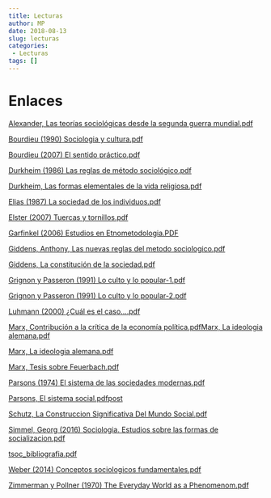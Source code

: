 ```yaml
---
title: Lecturas
author: MP
date: 2018-08-13
slug: lecturas
categories:
 - Lecturas
tags: []
---
```


# Enlaces

[Alexander, Las teorías sociológicas desde la segunda guerra mundial.pdf](/Alexander,%20Las%20teorías%20sociológicas%20desde%20la%20segunda%20guerra%20mundial.pdf)

[Bourdieu (1990) Sociologia y cultura.pdf](/Bourdieu%20(1990)%20Sociologia%20y%20cultura.pdf)

[Bourdieu (2007) El sentido práctico.pdf](/Bourdieu%20(2007)%20El%20sentido%20práctico.pd)

[Durkheim (1986) Las reglas de método sociológico.pdf](/Durkheim%20(1986)%20Las%20reglas%20de%20método%20sociológico.pdf)

[Durkheim, Las formas elementales de la vida religiosa.pdf](/Durkheim,%20Las%20formas%20elementales%20de%20la%20vida%20religiosa.pdf)

[Elias (1987) La sociedad de los individuos.pdf](/Elias%20(1987)%20La%20sociedad%20de%20los%20individuos.pdf)

[Elster (2007) Tuercas y tornillos.pdf](/Elster%20(2007)%20Tuercas%20y%20tornillos.pdf)

[Garfinkel (2006) Estudios en Etnometodologia.PDF](/Garfinkel%20(2006)%20Estudios%20en%20Etnometodologia.PDF)

[Giddens, Anthony, Las nuevas reglas del metodo sociologico.pdf](/Giddens,%20Anthony,%20Las%20nuevas%20reglas%20del%20metodo%20sociologico.pdf)

[Giddens, La constitución de la sociedad.pdf](/Giddens,%20La%20constitución%20de%20la%20sociedad.pdf)

[Grignon y Passeron (1991) Lo culto y lo popular-1.pdf](/Grignon%20y%20Passeron%20(1991)%20Lo%20culto%20y%20lo%20popular-1.pdf)

[Grignon y Passeron (1991) Lo culto y lo popular-2.pdf](/Grignon%20y%20Passeron%20(1991)%20Lo%20culto%20y%20lo%20popular-2.pdf)

[Luhmann (2000) ¿Cuál es el caso....pdf](/Luhmann%20(2000)%20¿Cuál%20es%20el%20caso....pdf)

[Marx, Contribución a la crítica de la economía política.pdfMarx, La ideologia alemana.pdf](/Marx,%20Contribución%20a%20la%20crítica%20de%20la%20economía%20política.pdf)

[Marx, La ideologia alemana.pdf](/Marx,%20La%20ideologia%20alemana.pdf)

[Marx, Tesis sobre Feuerbach.pdf](/Marx,%20Tesis%20sobre%20Feuerbach.pdf)

[Parsons (1974) El sistema de las sociedades modernas.pdf](/Parsons%20(1974)%20El%20sistema%20de%20las%20sociedades%20modernas.pdf)

[Parsons, El sistema social.pdfpost](/Parsons,%20El%20sistema%20social.pdf)

[Schutz, La Construccion Significativa Del Mundo Social.pdf](/Schutz,%20La%20Construccion%20Significativa%20Del%20Mundo%20Social.pdf)

[Simmel, Georg (2016) Sociologia. Estudios sobre las formas de socializacion.pdf](/Simmel,%20Georg%20(2016)%20Sociologia.%20Estudios%20sobre%20las%20formas%20de%20socializacion.pdf)

[tsoc_bibliografia.pdf](/tsoc_bibliografia.pdf)

[Weber (2014) Conceptos sociologicos fundamentales.pdf](/Weber%20(2014)%20Conceptos%20sociologicos%20fundamentales.pdf)

[Zimmerman y Pollner (1970) The Everyday World as a Phenomenom.pdf](/Zimmerman%20y%20Pollner%20(1970)%20The%20Everyday%20World%20as%20a%20Phenomenom.pdf)
